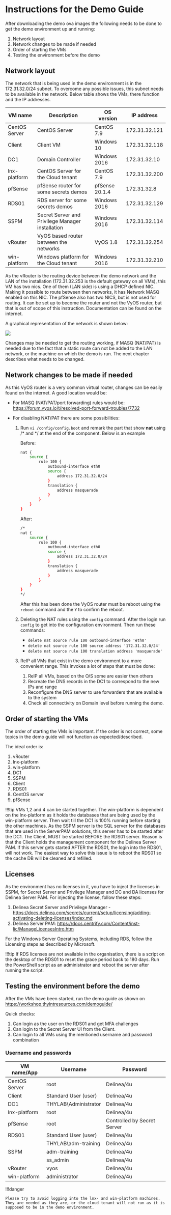 # Instructions for the Demo Guide

After downloading the demo ova images the following needs to be done to get the demo environment up and running:

1. Network layout
2. Network changes to be made if needed
3. Order of starting the VMs
4. Testing the environment before the demo

## Network layout

The network that is being used in the demo environment is in the 172.31.32.0/24 subnet. To overcome any possible issues, this subnet needs to be available in the network. Below table shows the VMs, there function and the IP addresses.

| VM name | Description | OS version |IP address |
| - | - | - | - |
| CentOS Server | CentOS Server | CentOS 7.9 | 172.31.32.121 |
| Client | Client VM | Windows 10 | 172.31.32.118 |
| DC1 | Domain Controller | Windows 2016 | 172.31.32.10 |
| lnx-platform | CentOS Server for the Cloud tenant | CentOS 7.9 | 172.31.32.200 |
| pfSense | pfSense router for some secrets demos| pfSense 20.1.4 | 172.31.32.8 |
| RDS01 | RDS server for some secrets demos | Windows 2016 | 172.31.32.129 |
| SSPM | Secret Server and Privilege Manager installation | Windows 2016 | 172.31.32.114 |
| vRouter | VyOS based router between the networks | VyOS 1.8 | 172.31.32.254 |
| win-platform | Windows platform for the Cloud tenant | Windows 2016 | 172.31.32.210 |

As the vRouter is the routing device between the demo network and the LAN of the installation (172.31.32.253 is the default gateway on all VMs), this VM has two nics. One of them (LAN side) is using a DHCP defined NIC. Making it possible to route between then networks, it has Network MASQ enabled on this NIC. The pfSense also has two NICS, but is not used for routing. It can be set up to become the router and not the VyOS router, but that is out of scope of this instruction. Documentation can be found on the internet.

A graphical representation of the network is shown below:

![](../images/lab000.png)

Changes may be needed to get the routing working, if MASQ (NAT/PAT) is needed due to the fact that a static route can not be added to the LAN network, or the machine on which the demo is run. The next chapter describes what needs to be changed.

## Network changes to be made if needed

As this VyOS router is a very common virtual router, changes can be easily found on the internet. A good location would be:

- For MASQ (NAT/PAT/port forwarding) rules would be: https://forum.vyos.io/t/resolved-port-forward-troubles/7732
- For disabling NAT/PAT there are some possibilities:

    1. Run ``vi /config/config.boot`` and remark the part that show **nat** using /* and */ at the end of the component. Below is an example

        Before:
        ```bash
        nat {
            source {
                rule 100 {
                    outbound-interface eth0
                    source {
                        address 172.31.32.0/24
                    }
                    translation {
                        address masquerade
                    }
                }
            }
        }
        ```

        After:
        ```bash
        /*
        nat {
            source {
                rule 100 {
                    outbound-interface eth0
                    source {
                        address 172.31.32.0/24
                    }
                    translation {
                        address masquerade
                    }
                }
            }
        }
        */
        ```
        After this has been done the VyOS router must be reboot using the ``reboot`` command and the ``Y`` to confirm the reboot.
    2. Deleting the NAT rules using the ``config`` command. After the login run ``config`` to get into the configuration environment. Then run these commands:

        - ``delete nat source rule 100 outbound-interface 'eth0'``
        - ``delete nat source rule 100 source address '172.31.32.0/24'``
        - ``delete nat source rule 100 translation address 'masquerade'``

    3. ReIP all VMs that exist in the demo environment to a more convenient range. This invokes a lot of steps that must be done:

        1. ReIP all VMs, based on the O/S some are easier then others
        2. Recreate the DNS records in the DC1 to correspond to the new IPs and range
        3. Reconfigure the DNS server to use forwarders that are available to the system
        4. Check all connectivity on Domain level before running the demo.

## Order of starting the VMs

The order of starting the VMs is important. If the order is not correct, some topics in the demo guide will not function as expected/described.

The ideal order is:

1. vRouter
2. lnx-platform
3. win-platform
4. DC1
5. SSPM
6. Client
7. RDS01
8. CentOS server
9. pfSense

!!!tip
    VMs 1,2 and 4 can be started together. The win-platform is dependent on the lnx-platform as it holds the databases that are being used by the win-platform server. Then wait till the DC1 is 100% running before starting the other machines. As the SSPM server is the SQL server for the databases that are used in the ServerPAM solutions, this server has to be started after the DC1. The Client, MUST be started BEFORE the RDS01 server. Reason is that the Client holds the management component for the Delinea Server PAM. If this server gets started AFTER the RDS01, the login into the RDS01, will not work. The easiest way to solve this issue is to reboot the RDS01 so the cache DB will be cleaned and refilled.

## Licenses

As the environment has no licenses in it, you have to inject the licenses in SSPM, for Secret Server and Privilege Manager and DC and DA licenses for Delinea Server PAM.
For injecting the license, follow these steps:

1. Delinea Secret Server and Privilege Manager - https://docs.delinea.com/secrets/current/setup/licensing/adding-activating-deleting-licenses/index.md
2. Delinea Server PAM: https://docs.centrify.com/Content/inst-lic/ManageLicensesIntro.htm

For the Windows Server Operating Systems, including RDS, follow the Licensing steps as described by Microsoft.

!!!tip
    If RDS licenses are not available in the organisation, there is a script on the desktop of the RDS01 to reset the grace period back to 180 days. Run the PowerShell script as an administrator and reboot the server after running the script.
    

## Testing the environment before the demo

After the VMs have been started, run the demo guide as shown on https://workshop.thyintresources.com/demoguide/

Quick checks:

1. Can login as the user on the RDS01 and get MFA challenges
2. Can login to the Secret Server UI from the Client.
3. Can login to all VMs using the mentioned username and password combination

### Username and passwords

| VM name/App | Username | Password |
| - | - | - | 
| CentOS Server | root | Delinea/4u |
| Client | Standard User (user) | Delinea/4u |
| DC1 | THYLAB\Administrator | Delinea/4u |
| lnx-platform | root | Delinea/4u |
| pfSense | root | Controlled by Secret Server |
| RDS01 | Standard User (user) | Delinea/4u | 
|       | THYLAB\adm-training | Delinea/4u
| SSPM | adm-training | Delinea/4u |
|      | ss_admin | Delinea/4u |
| vRouter | vyos | Delinea/4u |
| win-platform | administrator | Delinea/4u |

!!!danger

    Please try to avoid logging into the lnx- and win-platform machines. They are needed as they are, or the cloud tenant will not run as it is supposed to be in the demo environment. 

